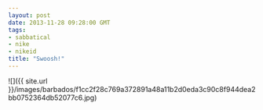 ```yaml
---
layout: post
date: 2013-11-28 09:28:00 GMT
tags:
- sabbatical
- nike
- nikeid
title: "Swoosh!"
---
```

![]({{ site.url }}/images/barbados/f1cc2f28c769a372891a48a11b2d0eda3c90c8f944dea2bb0752364db52077c6.jpg)
